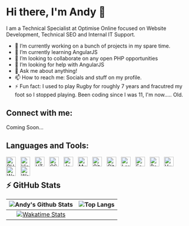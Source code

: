 # Hi there, I'm Andy 👋

I am a Technical Specialist at Optimise Online focused on Website Development, Technical SEO and Internal IT Support.

- 🔭 I’m currently working on a bunch of projects in my spare time.
- 🌱 I’m currently learning AngularJS
- 👯 I’m looking to collaborate on any open PHP opportunities
- 🤔 I’m looking for help with AngularJS
- 💬 Ask me about anything!
- 📫 How to reach me: Socials and stuff on my profile.
- ⚡ Fun fact: I used to play Rugby for roughly 7 years and fracutred my foot so I stopped playing. Been coding since I was 11, I'm now..... Old.

## Connect with me:
Coming Soon...

## Languages and Tools:
<img align="left" alt="PHPStorm" width="26px" src="https://cdn.jsdelivr.net/gh/devicons/devicon/icons/phpstorm/phpstorm-plain.svg" style="padding-right:10px;" />
<img align="left" alt="Visual Studio Code" width="26px" src="https://cdn.jsdelivr.net/gh/devicons/devicon/icons/vscode/vscode-plain.svg" style="padding-right:10px;" />
<img align="left" alt="HTML5" width="26px" src="https://cdn.jsdelivr.net/gh/devicons/devicon/icons/html5/html5-plain.svg" style="padding-right:10px;" />
<img align="left" alt="CSS3" width="26px" src="https://cdn.jsdelivr.net/gh/devicons/devicon/icons/css3/css3-plain.svg" style="padding-right:10px;" />
<img align="left" alt="Javascript" width="26px" src="https://cdn.jsdelivr.net/gh/devicons/devicon/icons/javascript/javascript-plain.svg" style="padding-right:10px;" />
<img align="left" alt="MySQL" width="26px" src="https://cdn.jsdelivr.net/gh/devicons/devicon/icons/mysql/mysql-plain.svg" style="padding-right:10px;" />
<img align="left" alt="Git" width="26px" src="https://cdn.jsdelivr.net/gh/devicons/devicon/icons/git/git-plain.svg" style="padding-right:10px;" />
<img align="left" alt="Github" width="26px" src="https://cdn.jsdelivr.net/gh/devicons/devicon/icons/github/github-original.svg" style="padding-right:10px;" />
<img align="left" alt="Laravel" width="26px" src="https://cdn.jsdelivr.net/gh/devicons/devicon/icons/laravel/laravel-plain.svg" style="padding-right:10px;" />
<img align="left" alt="Foundations CSS" width="26px" src="https://cdn.jsdelivr.net/gh/devicons/devicon/icons/foundation/foundation-plain.svg" style="padding-right:10px;" />
<img align="left" alt="Bootstrap CSS" width="26px" src="https://cdn.jsdelivr.net/gh/devicons/devicon/icons/bootstrap/bootstrap-plain.svg" style="padding-right:10px;" />
<img align="left" alt="Vue.JS" width="26px" src="https://cdn.jsdelivr.net/gh/devicons/devicon/icons/vuejs/vuejs-plain.svg" style="padding-right:10px;" />
<img align="left" alt="WordPress" width="26px" src="https://cdn.jsdelivr.net/gh/devicons/devicon/icons/wordpress/wordpress-plain.svg" style="padding-right:10px;" />
<img align="left" alt="WooCommerce" width="26px" src="https://cdn.jsdelivr.net/gh/devicons/devicon/icons/woocommerce/woocommerce-plain.svg" style="padding-right:10px;" />
<br>
<br>

## :zap: GitHub Stats
|![Andy's Github Stats](https://githubstats-git-main-imandings.vercel.app/api?username=imandings&count_private=true&show_icons=true&theme=dracula&include_all_commits=true)|![Top Langs](https://githubstats-git-main-imandings.vercel.app/api/top-langs/?username=imandings&layout=compact&theme=dracula&langs_count=8)|
|:-:|:-:|
|[![Wakatime Stats](https://githubstats-git-main-imandings.vercel.app/api/wakatime?username=imandings&theme=dracula)](https://github.com/anuraghazra/github-readme-stats)|&nbsp;|
